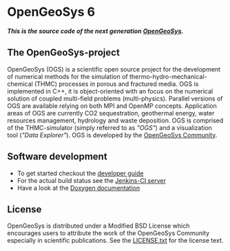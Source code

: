 # OpenGeoSys 6 #

***This is the source code of the next generation [OpenGeoSys][ogs].***

## The OpenGeoSys-project ##

OpenGeoSys (OGS) is a scientific open source project for the development of
numerical methods for the simulation of thermo-hydro-mechanical-chemical
(THMC) processes in porous and fractured media. OGS is implemented in C++, it
is object-oriented with an focus on the numerical solution of coupled multi-field
problems (multi-physics). Parallel versions of OGS are available relying on
both MPI and OpenMP concepts. Application areas of OGS are currently CO2
sequestration, geothermal energy, water resources management, hydrology and 
waste deposition. OGS is comprised of the THMC-simulator (simply referred to as
*"OGS"*) and a visualization tool (*"Data Explorer"*). OGS is developed by the
[OpenGeoSys Community][ogs].

## Software development ##

- To get started checkout the [developer guide][devguide]
- For the actual build status see the [Jenkins-CI server][jenkins-ci]
- Have a look at the [Doxygen documentation][docs]

## License ##

OpenGeoSys is distributed under a Modified BSD License which encourages users to
attribute the work of the OpenGeoSys Community especially in scientific
publications. See the [LICENSE.txt][license-source] for the license text.

[ogs]: http://www.opengeosys.net
[devguide]: http://ufz.github.com/devguide
[jenkins-ci]: https://svn.ufz.de/hudson/view/OGS-6/
[docs]: https://svn.ufz.de/hudson/view/OGS-6/job/OGS-6-Docs/lastSuccessfulBuild/artifact/build/docs/index.html
[license-source]: https://github.com/ufz/ogs/blob/license/LICENSE.txt
